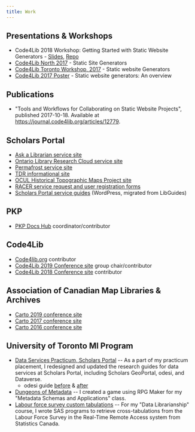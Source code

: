 ```yaml
---
title: Work
---
```


## Presentations & Workshops

* Code4Lib 2018 Workshop: Getting Started with Static Website Generators - [Slides](../c4l18), [Repo](https://github.com/kaitlinnewson/c4l18-workshop-staticweb)
* [Code4Lib North 2017](../c4ln17) - Static Site Generators
* [Code4Lib Toronto Workshop, 2017](../hugo201704) - Static website Generators
* [Code4Lib 2017 Poster](../c4l17) - Static website generators: An overview

## Publications

* "Tools and Workflows for Collaborating on Static Website Projects", published 2017-10-18. Available at https://journal.code4lib.org/articles/12779.

## Scholars Portal

* [Ask a Librarian service site](https://ask.scholarsportal.info/)
* [Ontario Library Research Cloud service site](https://cloud.scholarsportal.info/)
* [Permafrost service site](https://permafrost.scholarsportal.info)
* [TDR informational site](https://tdr.scholarsportal.info)
* [OCUL Historical Topographic Maps Project site](https://ocul.on.ca/topomaps/)
* [RACER service request and user registration forms](https://racerforms.scholarsportal.info/)
* [Scholars Portal service guides](https://learn.scholarsportal.info) (WordPress, migrated from LibGuides)

## PKP

* [PKP Docs Hub](https://docs.pkp.sfu.ca/) coordinator/contributor

## Code4Lib

* [Code4lib.org](https://code4lib.org) contributor
* [Code4Lib 2019 Conference site](https://2019.code4lib.org) group chair/contributor
* [Code4Lib 2018 Conference site](https://2018.code4lib.org) contributor

## Association of Canadian Map Libraries & Archives

* [Carto 2019 conference site](https://acmla-acacc.ca/carto2019/)
* [Carto 2017 conference site](https://acmla-acacc.ca/carto2017/)
* [Carto 2016 conference site](https://acmla-acacc.ca/carto2016/)

## University of Toronto MI Program

* [Data Services Practicum, Scholars Portal](/docs/PracticumPoster.pdf) -- As a part of my practicum placement, I redesigned and updated the research guides for data services at Scholars Portal, including Scholars GeoPortal, odesi, and Dataverse.
  * odesi guide [before](/img/guide_before.png) & [after](/img/guide_after.png)
* [Dungeons of Metadata](https://www.youtube.com/watch?v=y4afH4-yFO4&list=UUOxogznliCU4qfytCvAr8_g) -- I created a game using RPG Maker for my "Metadata Schemas and Applications" class.
* [Labour force survey custom tabulations](http://hdl.handle.net/10864/10949) -- For my "Data Librarianship" course, I wrote SAS programs to retrieve cross-tabulations from the Labour Force Survey in the Real-Time Remote Access system from Statistics Canada.